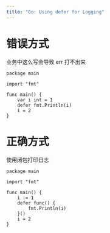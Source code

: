 ```yaml
---
title: "Go: Using defer for Logging"
---
```



# 错误方式
业务中这么写会导致 err 打不出来
```
package main

import "fmt"

func main() {
	var i int = 1
	defer fmt.Println(i)
	i = 2
}
```

# 正确方式
使用闭包打印日志
```
package main

import "fmt"

func main() {
	i := 1
	defer func() {
		fmt.Println(i)
	}()
	i = 2
}
```